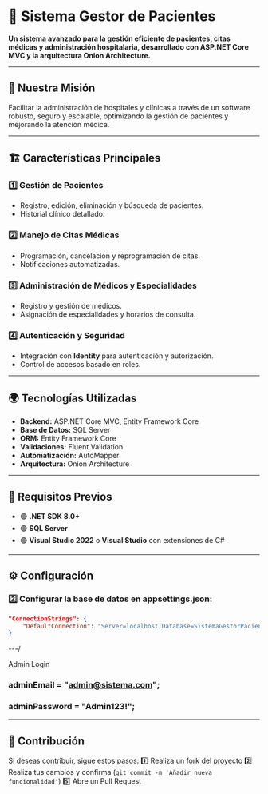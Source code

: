 # 🏥 Sistema Gestor de Pacientes

**Un sistema avanzado para la gestión eficiente de pacientes, citas médicas y administración hospitalaria, desarrollado con ASP.NET Core MVC y la arquitectura Onion Architecture.**

---

## 🌟 **Nuestra Misión**
Facilitar la administración de hospitales y clínicas a través de un software robusto, seguro y escalable, optimizando la gestión de pacientes y mejorando la atención médica.

---

## 🏗️ **Características Principales**
### 1️⃣ **Gestión de Pacientes**
   - Registro, edición, eliminación y búsqueda de pacientes.
   - Historial clínico detallado.

### 2️⃣ **Manejo de Citas Médicas**
   - Programación, cancelación y reprogramación de citas.
   - Notificaciones automatizadas.

### 3️⃣ **Administración de Médicos y Especialidades**
   - Registro y gestión de médicos.
   - Asignación de especialidades y horarios de consulta.

### 4️⃣ **Autenticación y Seguridad**
   - Integración con **Identity** para autenticación y autorización.
   - Control de accesos basado en roles.

---

## 🌍 **Tecnologías Utilizadas**
- **Backend:** ASP.NET Core MVC, Entity Framework Core
- **Base de Datos:** SQL Server
- **ORM:** Entity Framework Core
- **Validaciones:** Fluent Validation
- **Automatización:** AutoMapper
- **Arquitectura:** Onion Architecture

---

## 📌 **Requisitos Previos**
- 🟢 **.NET SDK 8.0+**
- 🟢 **SQL Server**
- 🟢 **Visual Studio 2022** o **Visual Studio** con extensiones de C#

---

## ⚙️ **Configuración**

### 2️⃣ Configurar la base de datos en **appsettings.json**:
```json
"ConnectionStrings": {
    "DefaultConnection": "Server=localhost;Database=SistemaGestorPacientesDB;User Id=tuusuario;Password=tupassword;"
}
```
---/

Admin Login
 ### adminEmail = "admin@sistema.com";
 ### adminPassword = "Admin123!";
 
---

## 🤝 **Contribución**
Si deseas contribuir, sigue estos pasos:
1️⃣ Realiza un fork del proyecto
2️⃣ Realiza tus cambios y confirma (`git commit -m 'Añadir nueva funcionalidad'`)
5️⃣ Abre un Pull Request

